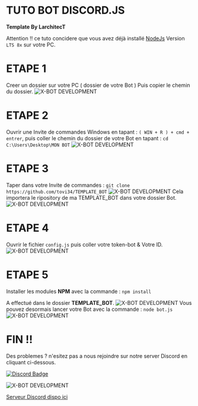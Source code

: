 # TUTO BOT DISCORD.JS

**Template By LarchitecT**

Attention !! ce tuto concidere que vous avez déjà installé [NodeJs](https://nodejs.org/fr/) Version `LTS 8x` sur votre PC.

# ETAPE 1

Creer un dossier sur votre PC ( dossier de votre Bot ) Puis copier le chemin du dossier.
![X-BOT DEVELOPMENT](https://i.gyazo.com/bcd9b7b38e274adf5d795217c8f3eb36.gif?_ga=2.186853613.470713485.1535455744-1931061129.1525042183)

# ETAPE 2

Ouvrir une Invite de commandes Windows en tapant : `( WIN + R ) + cmd + entrer`, puis coller le chemin du dossier de votre Bot en tapant :
`cd C:\Users\Desktop\MON BOT`
![X-BOT DEVELOPMENT](https://i.gyazo.com/dda9ca320993c6b67f5062e387d66141.gif?_ga=2.111741249.470713485.1535455744-1931061129.1525042183)

# ETAPE 3

Taper dans votre Invite de commandes : `git clone https://github.com/tovi34/TEMPLATE_BOT`
![X-BOT DEVELOPMENT](https://i.gyazo.com/6e55952c27c2d77e59b37a9476048a64.gif?_ga=2.149039219.470713485.1535455744-1931061129.1525042183)
Cela importera le ripository de ma TEMPLATE_BOT dans votre dossier Bot.
![X-BOT DEVELOPMENT](https://i.gyazo.com/388cafa963770ca2907d950ce82c9d96.gif?_ga=2.220982365.470713485.1535455744-1931061129.1525042183)

# ETAPE 4

Ouvrir le fichier `config.js` puis coller votre token-bot & Votre ID.
![X-BOT DEVELOPMENT](https://i.gyazo.com/3d52158ddb6a6f07e7ed7832924004d5.gif?_ga=2.187892973.470713485.1535455744-1931061129.1525042183)

# ETAPE 5

Installer les modules **NPM** avec la commande : `npm install`

A effectué dans le dossier **TEMPLATE_BOT**.
![X-BOT DEVELOPMENT](https://i.gyazo.com/e287bb503b30444737c0c62d9c116315.gif?_ga=2.211355728.470713485.1535455744-1931061129.1525042183)
Vous pouvez desormais lancer votre Bot avec la commande : `node bot.js`
![X-BOT DEVELOPMENT](https://i.gyazo.com/a6f4a75481a45478025daea515422549.gif?_ga=2.188334445.470713485.1535455744-1931061129.1525042183)

# FIN !!

Des problemes ? n'esitez pas a nous rejoindre sur notre server Discord en cliquant ci-dessous.

[![Discord Badge](https://discordapp.com/api/guilds/427409812112932864/embed.png)](https://discord.gg/7MMKwZN)


![X-BOT DEVELOPMENT](https://cdn.discordapp.com/attachments/452085638750142465/455384876040978452/w4t1g-miotp.gif)

[Serveur Discord dispo ici](https://discord.gg/7MMKwZN)  
